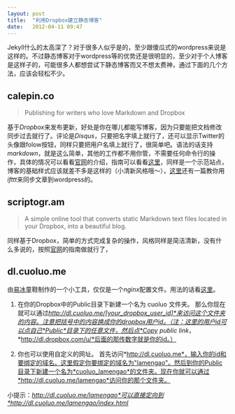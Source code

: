 ```yaml
---
layout: post
title:  "利用Dropbox建立静态博客"
date:   2012-04-11 09:47
---
```

Jekyll什么的太高深了？对于很多人似乎是的，至少跟傻瓜式的wordpress来说是这样的。不过静态博客对于wordpress等的优势还是很明显的，至少对于个人博客是这样子的，可能很多人都想尝试下静态博客而又不想太费神，通过下面的几个方法，应该会轻松不少。

## calepin.co
> Publishing for writers who love Markdown and Dropbox

基于*Dropbox*来发布更新，好处是你在哪儿都能写博客，因为只要能把文档修改同步过去就行了。评论是*Disqus*，只要把名字填上就行了，还可以显示Twitter的头像跟folow按钮，同样只要把用户名填上就行了，很简单吧。语法的话支持*markdown*，就是这么简单，其他的工作都不用你管，不需要任何命令行的操作，具体的情况可以看看[官网](http://calepin.co/)的介绍，指南可以看看[这里](http://jokull.calepin.co/calepin-guide.html)，同样是一个示范站点，博客的基础样式应该就差不多是这样的（小清新风格哦～），[这里](http://alberto.calepin.co/automate-posting-in-wordpress-from-calepin-using-ifttt.html)还有一篇教你用*ifttt*来同步文章到wordpress的。

## scriptogr.am
> A simple online tool that converts static Markdown text files located in your Dropbox, into a beautiful blog.

同样基于Dropbox，简单的方式完成复杂的操作，风格同样是简洁清新，没有什么多说的，按照[官网](http://scriptogr.am/)的指南做就行了，

## dl.cuoluo.me
由[易冰](http://twitter.com/lamengao)童鞋制作的一个小工具，仅仅是一个*nginx*配置文件。用法的话看[这里](http://www.v2ex.com/t/24961)。

1. 在你的Dropbox中的Public目录下新建一个名为 cuoluo 文件夹。
那么你现在就可以通过*http://dl.cuoluo.me/[your_dropbox_user_id]*来访问这个文件夹的内容。注意把括号中的内容换成你的dropbox用户id。（注：这里的用户id可以点自己*Public*目录下的任意文件，然后点*Copy public link*，*http://dl.dropbox.com/u/*后面的那传数字就是你的id。）

2. 你也可以使用自定义的网址。
首先访问*http://dl.cuoluo.me*，输入你的id和要绑定的域名。这里假定你要绑定的域名为"lamengao"。然后到你的Public目录下新建一个名为*cuoluo_lamengao*的文件夹。现在你就可以通过*http://dl.cuoluo.me/lamengao*访问你的那个文件夹。

小提示：*http://dl.cuoluo.me/lamengao*可以直接定向到*http://dl.cuoluo.me/lamengao/index.html*
